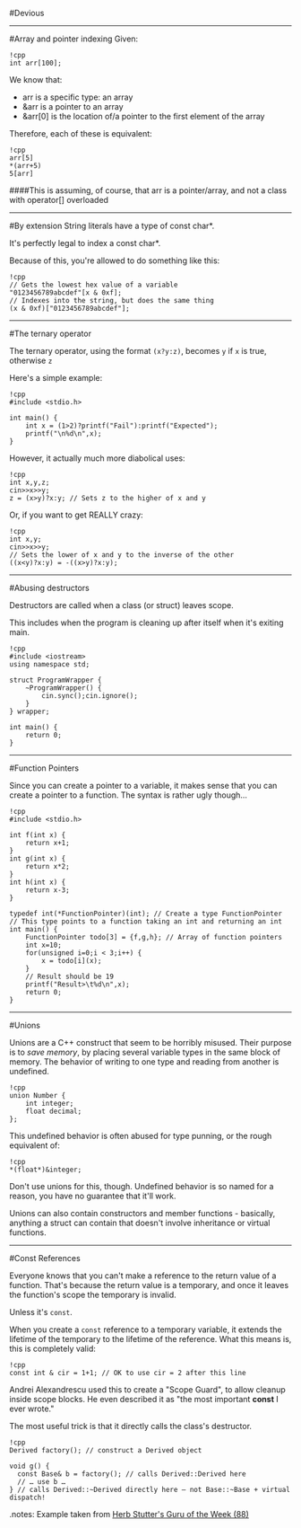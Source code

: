 #Devious

---

#Array and pointer indexing
Given:

    !cpp
    int arr[100];

We know that:

 * arr is a specific type: an array
 * &arr is a pointer to an array
 * &arr[0] is the location of/a pointer to the first element of the array

Therefore, each of these is equivalent:

    !cpp
    arr[5]
    *(arr+5)
    5[arr]

####This is assuming, of course, that arr is a pointer/array, and not a class with operator[] overloaded

---

#By extension
String literals have a type of const char*.

It's perfectly legal to index a const char*.

Because of this, you're allowed to do something like this:

    !cpp
    // Gets the lowest hex value of a variable
    "0123456789abcdef"[x & 0xf];
    // Indexes into the string, but does the same thing
    (x & 0xf)["0123456789abcdef"];

---

#The ternary operator

The ternary operator, using the format `(x?y:z)`, becomes `y` if `x` is true, otherwise `z`

Here's a simple example:

    !cpp
    #include <stdio.h>

	int main() {
		int x = (1>2)?printf("Fail"):printf("Expected");
		printf("\n%d\n",x);
	}

However, it actually much more diabolical uses:

    !cpp
    int x,y,z;
    cin>>x>>y;
    z = (x>y)?x:y; // Sets z to the higher of x and y

Or, if you want to get REALLY crazy:

    !cpp
    int x,y;
    cin>>x>>y;
    // Sets the lower of x and y to the inverse of the other
    ((x<y)?x:y) = -((x>y)?x:y);

---

#Abusing destructors

Destructors are called when a class (or struct) leaves scope.

This includes when the program is cleaning up after itself when it's exiting main.

	!cpp
	#include <iostream>
	using namespace std;
	
	struct ProgramWrapper {
		~ProgramWrapper() {
			cin.sync();cin.ignore();
		}
	} wrapper;
	
	int main() {
		return 0;
	}

---

#Function Pointers

Since you can create a pointer to a variable, it makes sense that you can create a pointer to a function.
The syntax is rather ugly though...

    !cpp
	#include <stdio.h>

	int f(int x) {
		return x+1;
	}
	int g(int x) {
		return x*2;
	}
	int h(int x) {
		return x-3;
	}

	typedef int(*FunctionPointer)(int); // Create a type FunctionPointer
	// This type points to a function taking an int and returning an int
	int main() {
		FunctionPointer todo[3] = {f,g,h}; // Array of function pointers
		int x=10;
		for(unsigned i=0;i < 3;i++) {
			x = todo[i](x);
		}
        // Result should be 19
		printf("Result>\t%d\n",x);
		return 0;
	}

---

#Unions

Unions are a C++ construct that seem to be horribly misused.
Their purpose is to *save memory*, by placing several variable types in the same block of memory.
The behavior of writing to one type and reading from another is undefined.

	!cpp
	union Number {
		int integer;
		float decimal;
	};

This undefined behavior is often abused for type punning, or the rough equivalent of:

	!cpp
	*(float*)&integer;

Don't use unions for this, though.
Undefined behavior is so named for a reason, you have no guarantee that it'll work.

Unions can also contain constructors and member functions -
basically, anything a struct can contain that doesn't involve inheritance or virtual functions.

---

#Const References

Everyone knows that you can't make a reference to the return value of a function.
That's because the return value is a temporary, and once it leaves the function's scope the temporary is invalid.

Unless it's `const`.

When you create a `const` reference to a temporary variable,
it extends the lifetime of the temporary to the lifetime of the reference.
What this means is, this is completely valid:

	!cpp
	const int & cir = 1+1; // OK to use cir = 2 after this line

Andrei Alexandrescu used this to create a "Scope Guard", to allow cleanup inside scope blocks.
He even described it as "the most important **const** I ever wrote."

The most useful trick is that it directly calls the class's destructor.

	!cpp
	Derived factory(); // construct a Derived object

	void g() {
	  const Base& b = factory(); // calls Derived::Derived here
	  // … use b …
	} // calls Derived::~Derived directly here — not Base::~Base + virtual dispatch!

.notes: Example taken from [Herb Stutter's Guru of the Week (88)](http://herbsutter.com/2008/01/01/gotw-88-a-candidate-for-the-most-important-const/)

